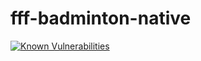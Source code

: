 # fff-badminton-native

[![Known Vulnerabilities](https://snyk.io/test/github/JohannesKonings/fff-badminton-native/badge.svg?targetFile=package.json)](https://snyk.io/test/github/JohannesKonings/fff-badminton-native?targetFile=package.json)